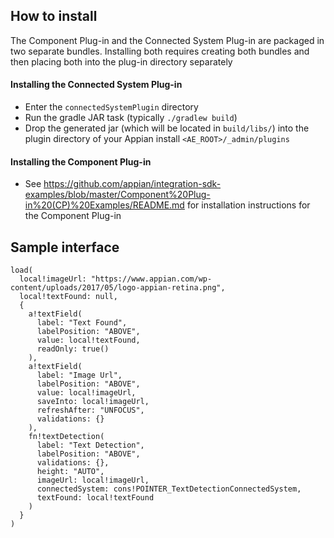 ## How to install
The Component Plug-in and the Connected System Plug-in are packaged in two separate bundles. Installing both requires creating both bundles and then placing both into the plug-in directory separately

#### Installing the Connected System Plug-in
* Enter the `connectedSystemPlugin` directory
* Run the gradle JAR task (typically `./gradlew build`)
* Drop the generated jar (which will be located in `build/libs/`) into the plugin directory of your Appian install `<AE_ROOT>/_admin/plugins`

#### Installing the Component Plug-in
* See https://github.com/appian/integration-sdk-examples/blob/master/Component%20Plug-in%20(CP)%20Examples/README.md for installation instructions for the Component Plug-in

## Sample interface
```
load(
  local!imageUrl: "https://www.appian.com/wp-content/uploads/2017/05/logo-appian-retina.png",
  local!textFound: null,
  {
    a!textField(
      label: "Text Found",
      labelPosition: "ABOVE",
      value: local!textFound,
      readOnly: true()
    ),
    a!textField(
      label: "Image Url",
      labelPosition: "ABOVE",
      value: local!imageUrl,
      saveInto: local!imageUrl,
      refreshAfter: "UNFOCUS",
      validations: {}
    ),
    fn!textDetection(
      label: "Text Detection",
      labelPosition: "ABOVE",
      validations: {},
      height: "AUTO",
      imageUrl: local!imageUrl,
      connectedSystem: cons!POINTER_TextDetectionConnectedSystem,
      textFound: local!textFound
    )
  }
)
```

